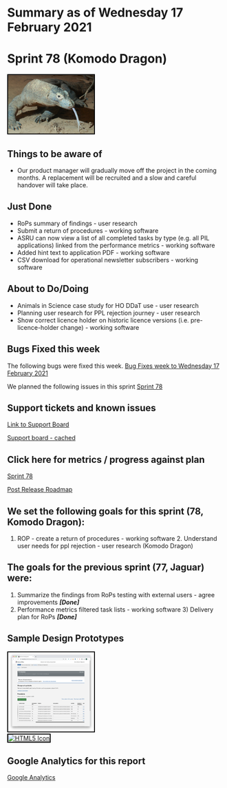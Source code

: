 # Summary as of Wednesday 17 February 2021 

# Sprint 78 (Komodo Dragon)
<img src="graphs/komodo.jpg" alt="HTML5 Icon" width="200" style="border:2px solid black">
<br>

## Things to be aware of
* Our product manager will gradually move off the project in the coming months. A replacement will be recruited and a slow and careful handover will take place.

## Just Done
* RoPs summary of findings - user research
* Submit a return of procedures - working software
* ASRU can now view a list of all completed tasks by type (e.g. all PIL applications) linked from the performance metrics - working software
* Added hint text to application PDF - working software
* CSV download for operational newsletter subscribers - working software

## About to Do/Doing
* Animals in Science case study for HO DDaT use - user research
* Planning user research for PPL rejection journey - user research
* Show correct licence holder on historic licence versions (i.e. pre-licence-holder change) - working software

## Bugs Fixed this week
The following bugs were fixed this week.
[Bug Fixes week to Wednesday 17 February 2021](graphs/bugs17022021.png)

We planned the following issues in this sprint 
[Sprint 78](graphs/sprint17022021.png)

## Support tickets and known issues
[Link to Support Board](https://collaboration.homeoffice.gov.uk/jira/secure/RapidBoard.jspa?rapidView=1717&selectedIssue=ASSB-253)

[Support board - cached](graphs/supportBoard17022021.png)

## Click here for metrics / progress against plan
[Sprint 78](graphs/progress17022021.png)

[Post Release Roadmap](graphs/roadmap17022021.png)

## We set the following goals for this sprint (78, Komodo Dragon):
1. ROP - create a return of procedures - working software 2. Understand user needs for ppl rejection - user research (Komodo Dragon)

## The goals for the previous sprint (77, Jaguar) were:
1. Summarize the findings from RoPs testing with external users - agree improvements ***[Done]***
2. Performance metrics filtered task lists - working software 3) Delivery plan for RoPs ***[Done]***

## Sample Design Prototypes
<a href="graphs/proto1_17022021.png"><img src="graphs/proto1_17022021.png" alt="HTML5 Icon" width="200" style="border:2px solid black"></a>
<br>
<a href="graphs/proto2_17022021.png"><img src="graphs/proto2_17022021.png" alt="HTML5 Icon" width="200" style="border:2px solid black"></a>
<br>


## Google Analytics for this report
[Google Analytics](graphs/GA17022021.png)

